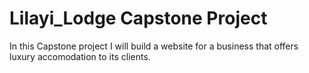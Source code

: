 # Lilayi_Lodge Capstone Project
In this Capstone project I will build a website for a business that offers luxury accomodation to its clients. 
